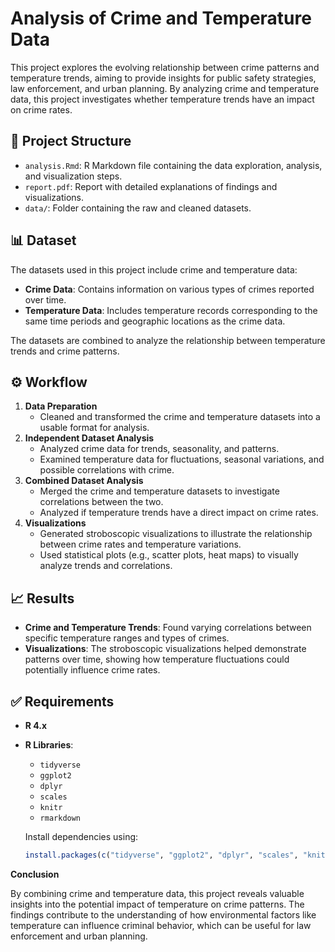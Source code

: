 # Analysis of Crime and Temperature Data

This project explores the evolving relationship between crime patterns and temperature trends, aiming to provide insights for public safety strategies, law enforcement, and urban planning. By analyzing crime and temperature data, this project investigates whether temperature trends have an impact on crime rates.

## 📂 Project Structure
- `analysis.Rmd`: R Markdown file containing the data exploration, analysis, and visualization steps.
- `report.pdf`: Report with detailed explanations of findings and visualizations.
- `data/`: Folder containing the raw and cleaned datasets.

## 📊 Dataset
The datasets used in this project include crime and temperature data:

- **Crime Data**: Contains information on various types of crimes reported over time.
- **Temperature Data**: Includes temperature records corresponding to the same time periods and geographic locations as the crime data.

The datasets are combined to analyze the relationship between temperature trends and crime patterns.

## ⚙️ Workflow
1. **Data Preparation**
   - Cleaned and transformed the crime and temperature datasets into a usable format for analysis.
2. **Independent Dataset Analysis**
   - Analyzed crime data for trends, seasonality, and patterns.
   - Examined temperature data for fluctuations, seasonal variations, and possible correlations with crime.
3. **Combined Dataset Analysis**
   - Merged the crime and temperature datasets to investigate correlations between the two.
   - Analyzed if temperature trends have a direct impact on crime rates.
4. **Visualizations**
   - Generated stroboscopic visualizations to illustrate the relationship between crime rates and temperature variations.
   - Used statistical plots (e.g., scatter plots, heat maps) to visually analyze trends and correlations.

## 📈 Results
- **Crime and Temperature Trends**: Found varying correlations between specific temperature ranges and types of crimes.
- **Visualizations**: The stroboscopic visualizations helped demonstrate patterns over time, showing how temperature fluctuations could potentially influence crime rates.
  
## ✅ Requirements
- **R 4.x**
- **R Libraries**:
  - `tidyverse`
  - `ggplot2`
  - `dplyr`
  - `scales`
  - `knitr`
  - `rmarkdown`
  
  Install dependencies using:
  
  ```R
  install.packages(c("tidyverse", "ggplot2", "dplyr", "scales", "knitr", "rmarkdown"))


**Conclusion**

By combining crime and temperature data, this project reveals valuable insights into the potential impact of temperature on crime patterns. The findings contribute to the understanding of how environmental factors like temperature can influence criminal behavior, which can be useful for law enforcement and urban planning.
